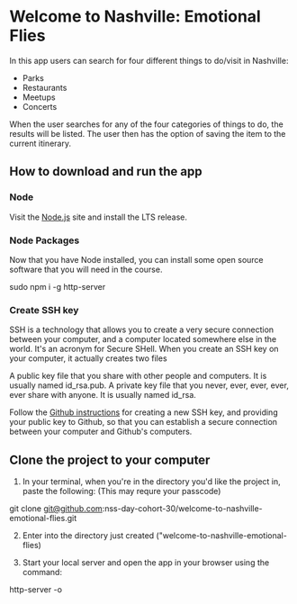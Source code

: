 # Welcome to Nashville: Emotional Flies 

In this app users can search for four different things to do/visit in Nashville:
* Parks
* Restaurants
* Meetups
* Concerts

When the user searches for any of the four categories of things to do, the results will be listed. 
The user then has the option of saving the item to the current itinerary. 


## How to download and run the app


### Node
Visit the [Node.js](https://www.nodejs.org/) site and install the LTS release.

### Node Packages
Now that you have Node installed, you can install some open source software that you will need in the course.

sudo npm i -g http-server


### Create SSH key
SSH is a technology that allows you to create a very secure connection between your computer, and a computer located somewhere else in the world. It's an acronym for Secure SHell. When you create an SSH key on your computer, it actually creates two files

A public key file that you share with other people and computers. It is usually named id_rsa.pub.
A private key file that you never, ever, ever, ever, ever share with anyone. It is usually named id_rsa.

Follow the [Github instructions](https://help.github.com/articles/generating-a-new-ssh-key-and-adding-it-to-the-ssh-agent/#platform-mac) for creating a new SSH key, and providing your public key to Github, so that you can establish a secure connection between your computer and Github's computers.


## Clone the project to your computer

1. In your terminal, when you're in the directory you'd like the project in, paste the following:
(This may requre your passcode)

git clone git@github.com:nss-day-cohort-30/welcome-to-nashville-emotional-flies.git

2. Enter into the directory just created ("welcome-to-nashville-emotional-flies)

3. Start your local server and open the app in your browser using the command:

http-server -o



